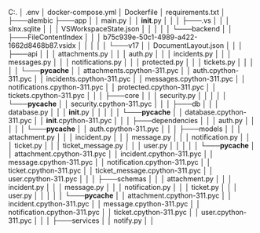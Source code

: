 C:.
│   .env
│   docker-compose.yml
│   Dockerfile
│   requirements.txt
│
├───alembic
├───app
│   │   main.py
│   │   __init__.py
│   │
│   ├───.vs
│   │   │   slnx.sqlite
│   │   │   VSWorkspaceState.json
│   │   │
│   │   └───backend
│   │       ├───FileContentIndex
│   │       │       b75c939e-50c1-4989-a422-1662d8468b87.vsidx
│   │       │
│   │       └───v17
│   │               DocumentLayout.json
│   │
│   ├───api
│   │   │   attachments.py
│   │   │   auth.py
│   │   │   incidents.py
│   │   │   messages.py
│   │   │   notifications.py
│   │   │   protected.py
│   │   │   tickets.py
│   │   │
│   │   └───__pycache__
│   │           attachments.cpython-311.pyc
│   │           auth.cpython-311.pyc
│   │           incidents.cpython-311.pyc
│   │           messages.cpython-311.pyc
│   │           notifications.cpython-311.pyc
│   │           protected.cpython-311.pyc
│   │           tickets.cpython-311.pyc
│   │
│   ├───core
│   │   │   security.py
│   │   │
│   │   └───__pycache__
│   │           security.cpython-311.pyc
│   │
│   ├───db
│   │   │   database.py
│   │   │   __init__.py
│   │   │
│   │   └───__pycache__
│   │           database.cpython-311.pyc
│   │           __init__.cpython-311.pyc
│   │
│   ├───dependencies
│   │   │   auth.py
│   │   │
│   │   └───__pycache__
│   │           auth.cpython-311.pyc
│   │
│   ├───models
│   │   │   attachment.py
│   │   │   incident.py
│   │   │   message.py
│   │   │   notification.py
│   │   │   ticket.py
│   │   │   ticket_message.py
│   │   │   user.py
│   │   │
│   │   └───__pycache__
│   │           attachment.cpython-311.pyc
│   │           incident.cpython-311.pyc
│   │           message.cpython-311.pyc
│   │           notification.cpython-311.pyc
│   │           ticket.cpython-311.pyc
│   │           ticket_message.cpython-311.pyc
│   │           user.cpython-311.pyc
│   │
│   ├───schemas
│   │   │   attachment.py
│   │   │   incident.py
│   │   │   message.py
│   │   │   notification.py
│   │   │   ticket.py
│   │   │   user.py
│   │   │
│   │   └───__pycache__
│   │           attachment.cpython-311.pyc
│   │           incident.cpython-311.pyc
│   │           message.cpython-311.pyc
│   │           notification.cpython-311.pyc
│   │           ticket.cpython-311.pyc
│   │           user.cpython-311.pyc
│   │
│   ├───services
│   │       notify.py
│   │
